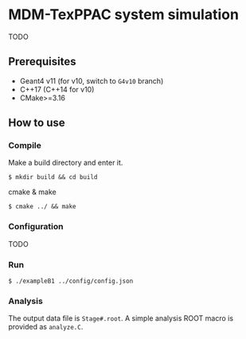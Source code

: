 # MDM-TexPPAC system simulation
TODO

## Prerequisites
- Geant4 v11 (for v10, switch to ``G4v10`` branch)
- C++17 (C++14 for v10)
- CMake>=3.16

## How to use
### Compile
Make a build directory and enter it.
```
$ mkdir build && cd build
```

cmake & make 
```
$ cmake ../ && make
```

### Configuration
TODO
<!-- This program takes JSON file as configuration (it is mandatory!). The example config file is ``config/config.json``. Here below shows the content of this JSON file.
```
{
    "GUI": true,
    "RunMac": "run1.mac",
    "Threads":10,
    "Foil": 2,
    "BeamEnergy": 0.5
}
```
- GUI: false - batch mode, true - interactive mode.
- RunMac: The .mac file defines how many particles you want to fire. Only valid for batch mode.
- Threads: 1 - serial mode, N - multithread mode with N threads (N>0).
- Foil: 0 - no foil, 1 - 304 stainless steel, 2 - Be.
- BeamEnergy: any non negative value. -->

### Run
```
$ ./exampleB1 ../config/config.json
```

### Analysis
The output data file is ``Stage#.root``. A simple analysis ROOT macro is provided as ``analyze.C``. 
